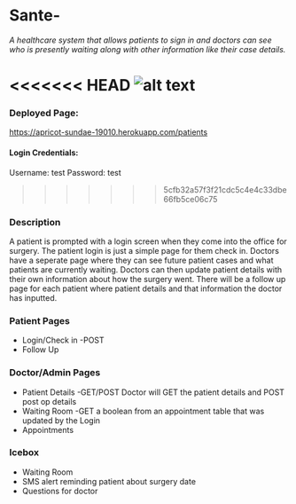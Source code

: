 # Sante-

*A healthcare system that allows patients to sign in and doctors can see who is presently waiting along with other information like their case details.* 

<<<<<<< HEAD
![alt text](https://i.imgur.com/bFPTYQI.png 'sante patient page')
=======
### Deployed Page:
https://apricot-sundae-19010.herokuapp.com/patients
#### Login Credentials: 
Username: test
Password: test

>>>>>>> 5cfb32a57f3f21cdc5c4e4c33dbe66fb5ce06c75
### Description

A patient is prompted with a login screen when they come into the office for surgery. The patient login is just a simple page for them check in. Doctors have a seperate page where they can see future patient cases and what patients are currently waiting. Doctors can then update patient details with their own information about how the surgery went. There will be a follow up page for each patient where patient details and that information the doctor has inputted. 

### Patient Pages
 * Login/Check in -POST
 * Follow Up 
 
 ### Doctor/Admin Pages
 * Patient Details -GET/POST Doctor will GET the patient details and POST post op details
 * Waiting Room -GET a boolean from an appointment table that was updated by the Login
 * Appointments
 
 ### Icebox
 * Waiting Room
 * SMS alert reminding patient about surgery date
 * Questions for doctor
 
 
 
 
